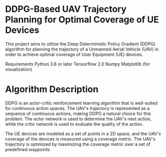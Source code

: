 # DDPG-Based UAV Trajectory Planning for Optimal Coverage of UE Devices
This project aims to utilize the Deep Deterministic Policy Gradient (DDPG) algorithm for planning the trajectory of a Unmanned Aerial Vehicle (UAV) in order to achieve optimal coverage of User Equipment (UE) devices.

Requirements
Python 3.6 or later
Tensorflow 2.0
Numpy
Matplotlib (for visualization)

# Algorithm Description
DDPG is an actor-critic reinforcement learning algorithm that is well-suited for continuous action spaces. The UAV's trajectory is represented as a sequence of continuous actions, making DDPG a natural choice for this problem. The actor network is used to determine the UAV's next action, while the critic network is used to evaluate the quality of the action.

The UE devices are modeled as a set of points in a 2D space, and the UAV's coverage of the devices is measured using a coverage metric. The UAV's trajectory is optimized by maximizing the coverage metric over a set of predefined waypoints.



